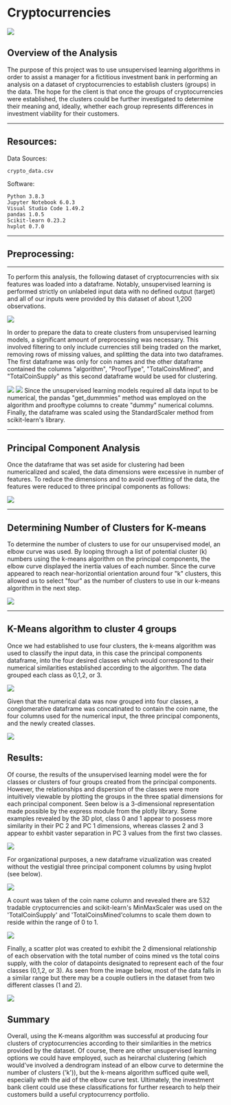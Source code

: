 # Cryptocurrencies

![](images_for_readme/crypto_pub_domain.png)

## Overview of the Analysis

The purpose of this project was to use unsupervised learning algorithms in order to assist a manager for a fictitious investment bank in performing an analysis on a dataset of cryptocurrencies to establish clusters (groups) in the data.  The hope for the client is that once the groups of cryptocurrencies were established, the clusters could be further investigated to determine their meaning and, ideally, whether each group represents differences in investment viability for their customers.

---------------------------------------------
## Resources:

Data Sources: 
    
    crypto_data.csv

    

Software: 

    Python 3.8.3
    Jupyter Notebook 6.0.3
    Visual Studio Code 1.49.2 
    pandas 1.0.5
    Scikit-learn 0.23.2
    hvplot 0.7.0

-------------
## Preprocessing:
-------------

To perform this analysis, the following dataset of cryptocurrencies with six features was loaded into a dataframe.  Notably, unsupervised learning is performed strictly on unlabeled input data with no defined output (target) and all of our inputs were provided by this dataset of about 1,200 observations.

![](images_for_readme/starting_dataframe_image.png)

In order to prepare the data to create clusters from unsupervised learning models, a significant amount of preprocessing was necessary.  This involved filtering to only include currencies still being traded on the market, removing rows of missing values, and splitting the data into two dataframes.  The first dataframe was only for coin names and the other dataframe contained the columns "algorithm", "ProofType", "TotalCoinsMined", and "TotalCoinSupply" as this second dataframe would be used for clustering.  

![](images_for_readme/split_df1.png)
![](images_for_readme/split_df2.png)
Since the unsupervised learning models required all data input to be numerical, the pandas "get_dummmies" method was employed on the algorithm and prooftype columns to create "dummy" numerical columns.  Finally, the dataframe was scaled using the StandardScaler method from scikit-learn's library.

---------
## Principal Component Analysis

Once the dataframe that was set aside for clustering had been numericalized and scaled, the data dimensions were excessive in number of features.  To reduce the dimensions and to avoid overfitting of the data, the features were reduced to three principal components as follows:

![](images_for_readme/principal_components.png)

---------
## Determining Number of Clusters for K-means

To determine the number of clusters to use for our unsupervised model, an elbow curve was used.  By looping through a list of potential cluster (k) numbers using the k-means algorithm on the principal components, the elbow curve displayed the inertia values of each number.  Since the curve appeared to reach near-horizontial orientation around four "k" clusters, this allowed us to select "four" as the number of clusters to use in our k-means algorithm in the next step.

![](images_for_readme/elbow_curve_suggests_4k.png)

--------
## K-Means algorithm to cluster 4 groups

Once we had established to use four clusters, the k-means algorithm was used to classify the input data, in this case the principal components dataframe, into the four desired classes which would correspond to their numerical similarities established according to the algorithm.  The data grouped each class as 0,1,2, or 3.  

![](images_for_readme/k-means_with_4_classes.png)

Given that the numerical data was now grouped into four classes, a conglomerative dataframe was concatinated to contain the coin name, the four columns used for the numerical input, the three principal components, and the newly created classes.

![](images_for_readme/conglomeration_df.png)


## Results:

Of course, the results of the unsupervised learning model were the for classes or clusters of four groups created from the principal components.  However, the relationships and dispersion of the classes were more intuitively viewable by plotting the groups in the three spatial dimensions for each principal component.  Seen below is a 3-dimensional representation made possible by the express module from the plotly library.  Some examples revealed by the 3D plot, class 0 and 1 appear to possess more similarity in their PC 2 and PC 1 dimensions, whereas classes 2 and 3 appear to exhbit vaster separation in PC 3 values from the first two classes.

![](images_for_readme/3D_plotly.express_image.png)

For organizational purposes, a new dataframe vizualization was created without the vestigial three principal component columns by using hvplot (see below). 

![](images_for_readme/hvplot_df.png)

 A count was taken of the coin name column and revealed there are 532 tradable cryptocurrencies and scikit-learn's MinMaxScaler was used on the 'TotalCoinSupply' and 'TotalCoinsMined'columns to scale them down to reside within the range of 0 to 1.

![](images_for_readme/preparing_for_scatter.png)

Finally, a scatter plot was created to exhibit the 2 dimensional relationship of each observation with the total number of coins mined vs the total coins supply, with the color of datapoints designated to represent each of the four classes (0,1,2, or 3).  As seen from the image below, most of the data falls in a similar range but there may be a couple outliers in the dataset from two different classes (1 and 2).

![](images_for_readme/final_scatter.png)


## Summary

Overall, using the K-means algorithm was successful at producing four clusters of cryptocurrencies according to their similarities in the metrics provided by the dataset.  Of course, there are other unsupervised learning options we could have employed, such as heirarchal clustering (which would've involved a dendrogram instead of an elbow curve to determine the number of clusters ('k')), but the k-means algorithm sufficed quite well, especially with the aid of the elbow curve test.  Ultimately, the investment bank client could use these classifications for further research to help their customers build a useful cryptocurrency portfolio.